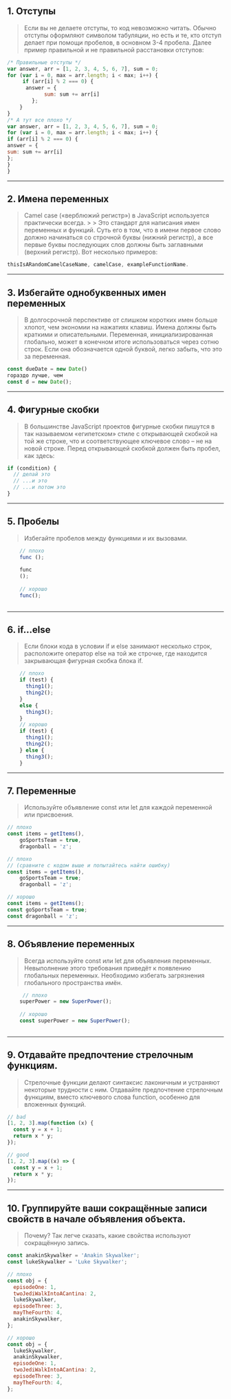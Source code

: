   ## 1. Отступы

>  Если вы не делаете отступы, то код невозможно читать. Обычно отступы оформляют символом табуляции, но есть и те, кто отступ делает при помощи пробелов, в основном 3-4 пробела. Далее пример правильной и не правильной расстановки отступов:
``` js
/* Правильные отступы */
var answer, arr = [1, 2, 3, 4, 5, 6, 7], sum = 0;
for (var i = 0, max = arr.length; i < max; i++) {
     if (arr[i] % 2 === 0) {
      answer = {
            sum: sum += arr[i]
        };
    }
}
/* А тут все плохо */
var answer, arr = [1, 2, 3, 4, 5, 6, 7], sum = 0;
for (var i = 0, max = arr.length; i < max; i++) {
if (arr[i] % 2 === 0) {
answer = {
sum: sum += arr[i]
};
}
}
```
***
##  2. Имена переменных
>  Camel case («верблюжий регистр») в JavaScript используется практически всегда. > > Это стандарт для написания имен переменных и функций.
> Суть его в том, что в имени первое слово должно начинаться со строчной буквы (нижний регистр), а все первые буквы последующих слов должны быть заглавными (верхний регистр). Вот несколько примеров:
``` js
thisIsARandomCamelCaseName, camelCase, exampleFunctionName. 
```
***
##  3. Избегайте однобуквенных имен переменных
> В долгосрочной перспективе от слишком коротких имен больше хлопот, чем экономии
 на нажатиях клавиш. Имена должны быть краткими и описательными. Переменная, инициализированная глобально, может в конечном итоге использоваться через сотню строк. Если она обозначается одной буквой, легко забыть, что это за переменная.
``` js
const dueDate = new Date()
гораздо лучше, чем
const d = new Date();
```
***
##  4. Фигурные скобки
>  В большинстве JavaScript проектов фигурные скобки пишутся в так называемом «египетском» стиле с открывающей скобкой на той же строке, что и соответствующее ключевое слово – не на новой строке. Перед открывающей скобкой должен быть пробел, как здесь:
``` js
if (condition) {
  // делай это
  // ...и это
  // ...и потом это
}
```
***
##  5.  Пробелы
   >  Избегайте пробелов между функциями и их вызовами. 
``` js
    // плохо
    func ();
    
    func
    ();
    
    // хорошо
    func();
    
  ```
***
##  6.  if...else
>  Если блоки кода в условии if и else занимают несколько строк, расположите оператор else на той же строчке, где находится закрывающая фигурная скобка блока if. 

``` js
    // плохо
    if (test) {
      thing1();
      thing2();
    }
    else {
      thing3();
    }
    // хорошо
    if (test) {
      thing1();
      thing2();
    } else {
      thing3();
    }
```

***

##  7. Переменные
>  Используйте объявление const или let для каждой переменной или присвоения.
``` js
// плохо
const items = getItems(),
    goSportsTeam = true,
    dragonball = 'z';

// плохо
// (сравните с кодом выше и попытайтесь найти ошибку)
const items = getItems(),
    goSportsTeam = true;
    dragonball = 'z';

// хорошо
const items = getItems();
const goSportsTeam = true;
const dragonball = 'z';
```
***
##  8. Объявление переменных
> Всегда используйте const или let для объявления переменных. Невыполнение этого требования приведёт к появлению глобальных переменных. Необходимо избегать загрязнения глобального пространства имён.
``` js
     // плохо
    superPower = new SuperPower();
     
    // хорошо
    const superPower = new SuperPower();
    
  ```
***
##  9.  Отдавайте предпочтение стрелочным функциям.
> Стрелочные функции делают синтаксис лаконичным и устраняют некоторые трудности с ним. Отдавайте предпочтение стрелочным функциям, вместо ключевого слова function, особенно для вложенных функций.
``` js
// bad
[1, 2, 3].map(function (x) {
  const y = x + 1;
  return x * y;
});

// good
[1, 2, 3].map((x) => {
  const y = x + 1;
  return x * y;
});
```
***
##  10. Группируйте ваши сокращённые записи свойств в начале объявления объекта.

> Почему? Так легче сказать, какие свойства используют сокращённую запись.
``` js
const anakinSkywalker = 'Anakin Skywalker';
const lukeSkywalker = 'Luke Skywalker';

// плохо
const obj = {
  episodeOne: 1,
  twoJediWalkIntoACantina: 2,
  lukeSkywalker,
  episodeThree: 3,
  mayTheFourth: 4,
  anakinSkywalker,
};

// хорошо
const obj = {
  lukeSkywalker,
  anakinSkywalker,
  episodeOne: 1,
  twoJediWalkIntoACantina: 2,
  episodeThree: 3,
  mayTheFourth: 4,
}; 
```
